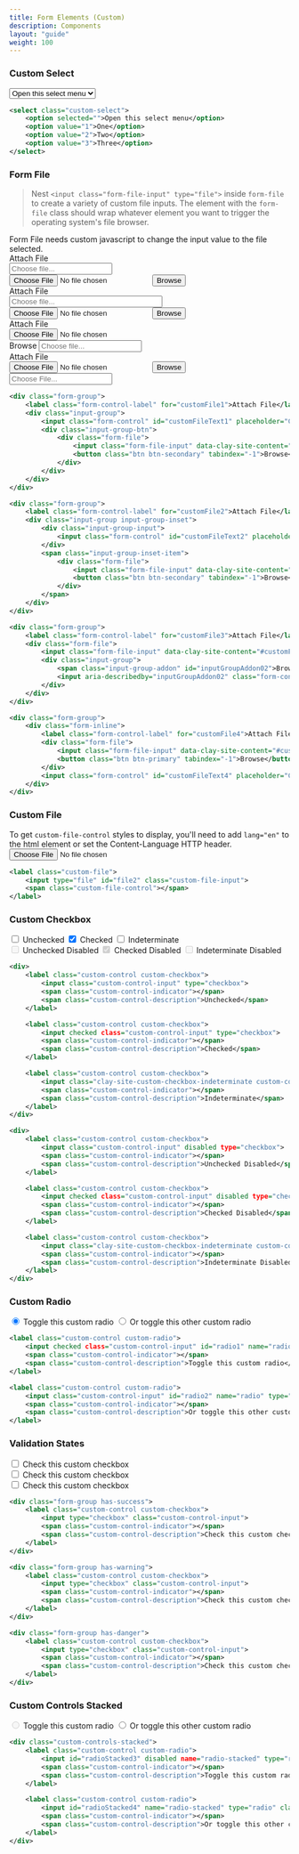 ```yaml
---
title: Form Elements (Custom)
description: Components
layout: "guide"
weight: 100
---
```


<article id="1">

### Custom Select

<select class="custom-select">
	<option selected="">Open this select menu</option>
	<option value="1">One</option>
	<option value="2">Two</option>
	<option value="3">Three</option>
</select>

```xml
<select class="custom-select">
	<option selected="">Open this select menu</option>
	<option value="1">One</option>
	<option value="2">Two</option>
	<option value="3">Three</option>
</select>
```

</article>


<article id="2">

### Form File

> Nest `<input class="form-file-input" type="file">` inside `form-file` to create a variety of custom file inputs. The element with the `form-file` class should wrap whatever element you want to trigger the operating system's file browser.

<div class="alert alert-warning">
	Form File needs custom javascript to change the input value to the file selected.
</div>

<div class="form-group">
	<label class="form-control-label" for="customFile1">Attach File</label>
	<div class="input-group">
		<input class="form-control" id="customFileText1" placeholder="Choose file..." readonly type="text">
		<div class="input-group-btn">
			<div class="form-file">
				<input class="form-file-input" data-clay-site-content="#customFileText1" data-clay-site-toggle="file" id="customFile1" onchange="injectFile(event)" type="file">
				<button class="btn btn-secondary" tabindex="-1">Browse</button>
			</div>
		</div>
	</div>
</div>

<div class="form-group">
	<label class="form-control-label" for="customFile2">Attach File</label>
	<div class="input-group input-group-inset">
		<div class="input-group-input">
			<input class="form-control" id="customFileText2" placeholder="Choose file..." readonly type="text" style="padding-right: 92px;">
		</div>
		<span class="input-group-inset-item">
			<div class="form-file">
				<input class="form-file-input" data-clay-site-content="#customFileText2" data-clay-site-toggle="file" id="customFile2" 
				onchange="injectFile(event)" type="file">
				<button class="btn btn-secondary" tabindex="-1">Browse</button>
			</div>
		</span>
	</div>
</div>

<div class="form-group">
	<label class="form-control-label" for="customFile3">Attach File</label>
	<div class="form-file">
		<input class="form-file-input" data-clay-site-content="#customFileText3" data-clay-site-toggle="file" id="customFile3" onchange="injectFile(event)" type="file">
		<div class="input-group">
			<span class="input-group-addon" id="inputGroupAddon02">Browse</span>
			<input aria-describedby="inputGroupAddon02" class="form-control" id="customFileText3" placeholder="Choose file..." tabindex="-1" type="text">
		</div>
	</div>
</div>

<div class="form-group">
	<div class="form-inline">
		<label class="form-control-label" for="customFile4">Attach File</label>
		<div class="form-file">
			<input class="form-file-input" data-clay-site-content="#customFileText4" data-clay-site-toggle="file" id="customFile4" onchange="injectFile(event)" type="file">
			<button class="btn btn-primary" tabindex="-1">Browse</button>
		</div>
		<input class="form-control" id="customFileText4" placeholder="Choose File..." readonly type="text">
	</div>
</div>

```xml
<div class="form-group">
	<label class="form-control-label" for="customFile1">Attach File</label>
	<div class="input-group">
		<input class="form-control" id="customFileText1" placeholder="Choose file..." readonly type="text">
		<div class="input-group-btn">
			<div class="form-file">
				<input class="form-file-input" data-clay-site-content="#customFileText1" data-clay-site-toggle="file" id="customFile1" type="file">
				<button class="btn btn-secondary" tabindex="-1">Browse</button>
			</div>
		</div>
	</div>
</div>

<div class="form-group">
	<label class="form-control-label" for="customFile2">Attach File</label>
	<div class="input-group input-group-inset">
		<div class="input-group-input">
			<input class="form-control" id="customFileText2" placeholder="Choose file..." readonly type="text" style="padding-right: 92px;">
		</div>
		<span class="input-group-inset-item">
			<div class="form-file">
				<input class="form-file-input" data-clay-site-content="#customFileText2" data-clay-site-toggle="file" id="customFile2" type="file">
				<button class="btn btn-secondary" tabindex="-1">Browse</button>
			</div>
		</span>
	</div>
</div>

<div class="form-group">
	<label class="form-control-label" for="customFile3">Attach File</label>
	<div class="form-file">
		<input class="form-file-input" data-clay-site-content="#customFileText3" data-clay-site-toggle="file" id="customFile3" type="file">
		<div class="input-group">
			<span class="input-group-addon" id="inputGroupAddon02">Browse</span>
			<input aria-describedby="inputGroupAddon02" class="form-control" id="customFileText3" placeholder="Choose file..." tabindex="-1" type="text">
		</div>
	</div>
</div>

<div class="form-group">
	<div class="form-inline">
		<label class="form-control-label" for="customFile4">Attach File</label>
		<div class="form-file">
			<input class="form-file-input" data-clay-site-content="#customFileText4" data-clay-site-toggle="file" id="customFile4" type="file">
			<button class="btn btn-primary" tabindex="-1">Browse</button>
		</div>
		<input class="form-control" id="customFileText4" placeholder="Choose File..." readonly type="text">
	</div>
</div>
```

</article>


<article id="3">

### Custom File

<div class="alert alert-warning">
	To get <code>custom-file-control</code> styles to display, you'll need to add <code>lang="en"</code> to the html element or set the Content-Language HTTP header.
</div>

<label class="custom-file">
	<input type="file" id="file2" class="custom-file-input">
	<span class="custom-file-control"></span>
</label>

```xml
<label class="custom-file">
	<input type="file" id="file2" class="custom-file-input">
	<span class="custom-file-control"></span>
</label>
```

</article>


<article id="4">

### Custom Checkbox

<div>
	<label class="custom-control custom-checkbox">
		<input class="custom-control-input" type="checkbox">
		<span class="custom-control-indicator"></span>
		<span class="custom-control-description">Unchecked</span>
	</label>
	<label class="custom-control custom-checkbox">
		<input checked class="custom-control-input" type="checkbox">
		<span class="custom-control-indicator"></span>
		<span class="custom-control-description">Checked</span>
	</label>
	<label class="custom-control custom-checkbox">
		<input class="clay-site-custom-checkbox-indeterminate custom-control-input" type="checkbox">
		<span class="custom-control-indicator"></span>
		<span class="custom-control-description">Indeterminate</span>
	</label>
</div>

<div>
	<label class="custom-control custom-checkbox">
		<input class="custom-control-input" disabled type="checkbox">
		<span class="custom-control-indicator"></span>
		<span class="custom-control-description">Unchecked Disabled</span>
	</label>
	<label class="custom-control custom-checkbox">
		<input checked class="custom-control-input" disabled type="checkbox">
		<span class="custom-control-indicator"></span>
		<span class="custom-control-description">Checked Disabled</span>
	</label>
	<label class="custom-control custom-checkbox">
		<input class="clay-site-custom-checkbox-indeterminate custom-control-input" disabled type="checkbox">
		<span class="custom-control-indicator"></span>
		<span class="custom-control-description">Indeterminate Disabled</span>
	</label>
</div>

```xml
<div>
	<label class="custom-control custom-checkbox">
		<input class="custom-control-input" type="checkbox">
		<span class="custom-control-indicator"></span>
		<span class="custom-control-description">Unchecked</span>
	</label>

	<label class="custom-control custom-checkbox">
		<input checked class="custom-control-input" type="checkbox">
		<span class="custom-control-indicator"></span>
		<span class="custom-control-description">Checked</span>
	</label>

	<label class="custom-control custom-checkbox">
		<input class="clay-site-custom-checkbox-indeterminate custom-control-input" type="checkbox">
		<span class="custom-control-indicator"></span>
		<span class="custom-control-description">Indeterminate</span>
	</label>
</div>

<div>
	<label class="custom-control custom-checkbox">
		<input class="custom-control-input" disabled type="checkbox">
		<span class="custom-control-indicator"></span>
		<span class="custom-control-description">Unchecked Disabled</span>
	</label>

	<label class="custom-control custom-checkbox">
		<input checked class="custom-control-input" disabled type="checkbox">
		<span class="custom-control-indicator"></span>
		<span class="custom-control-description">Checked Disabled</span>
	</label>

	<label class="custom-control custom-checkbox">
		<input class="clay-site-custom-checkbox-indeterminate custom-control-input" disabled type="checkbox">
		<span class="custom-control-indicator"></span>
		<span class="custom-control-description">Indeterminate Disabled</span>
	</label>
</div>
```

</article>


<article id="5">

### Custom Radio

<label class="custom-control custom-radio">
	<input checked class="custom-control-input" id="radio1" name="radio" type="radio">
	<span class="custom-control-indicator"></span>
	<span class="custom-control-description">Toggle this custom radio</span>
</label>

<label class="custom-control custom-radio">
	<input class="custom-control-input" id="radio2" name="radio" type="radio">
	<span class="custom-control-indicator"></span>
	<span class="custom-control-description">Or toggle this other custom radio</span>
</label>

```xml
<label class="custom-control custom-radio">
	<input checked class="custom-control-input" id="radio1" name="radio" type="radio">
	<span class="custom-control-indicator"></span>
	<span class="custom-control-description">Toggle this custom radio</span>
</label>

<label class="custom-control custom-radio">
	<input class="custom-control-input" id="radio2" name="radio" type="radio">
	<span class="custom-control-indicator"></span>
	<span class="custom-control-description">Or toggle this other custom radio</span>
</label>
```

</article>


<article id="6">

### Validation States

<div class="form-group has-success">
	<label class="custom-control custom-checkbox">
		<input type="checkbox" class="custom-control-input">
		<span class="custom-control-indicator"></span>
		<span class="custom-control-description">Check this custom checkbox</span>
	</label>
</div>

<div class="form-group has-warning">
	<label class="custom-control custom-checkbox">
		<input type="checkbox" class="custom-control-input">
		<span class="custom-control-indicator"></span>
		<span class="custom-control-description">Check this custom checkbox</span>
	</label>
</div>

<div class="form-group has-danger">
	<label class="custom-control custom-checkbox">
		<input type="checkbox" class="custom-control-input">
		<span class="custom-control-indicator"></span>
		<span class="custom-control-description">Check this custom checkbox</span>
	</label>
</div>

```xml
<div class="form-group has-success">
	<label class="custom-control custom-checkbox">
		<input type="checkbox" class="custom-control-input">
		<span class="custom-control-indicator"></span>
		<span class="custom-control-description">Check this custom checkbox</span>
	</label>
</div>

<div class="form-group has-warning">
	<label class="custom-control custom-checkbox">
		<input type="checkbox" class="custom-control-input">
		<span class="custom-control-indicator"></span>
		<span class="custom-control-description">Check this custom checkbox</span>
	</label>
</div>

<div class="form-group has-danger">
	<label class="custom-control custom-checkbox">
		<input type="checkbox" class="custom-control-input">
		<span class="custom-control-indicator"></span>
		<span class="custom-control-description">Check this custom checkbox</span>
	</label>
</div>
```

</article>


<article id="7">

### Custom Controls Stacked

<div class="custom-controls-stacked">
	<label class="custom-control custom-radio">
		<input id="radioStacked3" disabled name="radio-stacked" type="radio" class="custom-control-input">
		<span class="custom-control-indicator"></span>
		<span class="custom-control-description">Toggle this custom radio</span>
	</label>
	<label class="custom-control custom-radio">
		<input id="radioStacked4" name="radio-stacked" type="radio" class="custom-control-input">
		<span class="custom-control-indicator"></span>
		<span class="custom-control-description">Or toggle this other custom radio</span>
	</label>
</div>

```xml
<div class="custom-controls-stacked">
	<label class="custom-control custom-radio">
		<input id="radioStacked3" disabled name="radio-stacked" type="radio" class="custom-control-input">
		<span class="custom-control-indicator"></span>
		<span class="custom-control-description">Toggle this custom radio</span>
	</label>

	<label class="custom-control custom-radio">
		<input id="radioStacked4" name="radio-stacked" type="radio" class="custom-control-input">
		<span class="custom-control-indicator"></span>
		<span class="custom-control-description">Or toggle this other custom radio</span>
	</label>
</div>
```

</article>

<script>
{literal}
$('.clay-site-custom-checkbox-indeterminate').prop('indeterminate', true);
function injectFile(event) {
	var target = $(event.target);
	var path = target.val();
	var name = path.substring(path.lastIndexOf("\\") + 1, path.length);
	var input = target.data('clay-site-content');
	$(input).val(name);
}
{/literal}
</script>